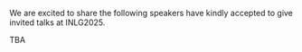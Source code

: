 We are excited to share the following speakers have kindly accepted to give invited talks at INLG2025.

TBA